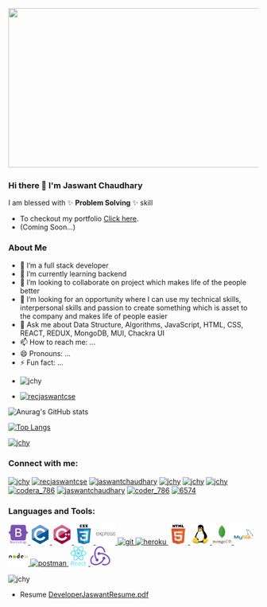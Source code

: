  
<img src="https://user-images.githubusercontent.com/91217491/150348574-01a09ceb-0a07-4909-b499-0c255882c52c.gif" width="800" height="320" > 

### Hi there 👋 I'm Jaswant Chaudhary

I am blessed with ✨ **Problem Solving**  ✨ skill

- To checkout my portfolio [Click here]().
- (Coming Soon...)
<!-- - To checkout my portfolio [Click here](https://jaswants-portfolio.netlify.app/#/). -->


### About Me

- 🔭 I’m a full stack developer
- 🌱 I’m currently learning backend 
- 👯 I’m looking to collaborate on project which makes life of the people better
- 🤔 I’m looking for an opportunity where I can use my technical skills, interpersonal skills and passion to create something which is asset to the company and makes life of people easier
- 💬 Ask me about Data Structure, Algorithms, JavaScript, HTML, CSS, REACT, REDUX, MongoDB, MUI, Chackra UI
- 📫 How to reach me: ...
- 😄 Pronouns: ...
- ⚡ Fun fact: ...
- <p align="left"> <img src="https://komarev.com/ghpvc/?username=jchy&label=Profile%20views&color=0e75b6&style=flat" alt="jchy" /> </p>
- <p align="left"> <a href="https://twitter.com/recjaswantcse" target="blank"><img src="https://img.shields.io/twitter/follow/recjaswantcse?logo=twitter&style=for-the-badge" alt="recjaswantcse" /></a> </p>


<!-- OTHER -->

![Anurag's GitHub stats](https://github-readme-stats.vercel.app/api?username=jchy&show_icons=true&theme=radical)

[![Top Langs](https://github-readme-stats.vercel.app/api/top-langs/?username=jchy&langs_count=8)](https://github.com/jchy/github-readme-stats)

<!-- ![Anurag's GitHub stats](https://github-readme-stats.vercel.app/api?username=jchy&show_icons=true) -->
<!-- [![Readme Card](https://github-readme-stats.vercel.app/api/pin/?username=jchy&repo=github-readme-stats)](https://github.com/jchy/github-readme-stats) -->

<!-- [![Top Langs](https://github-readme-stats.vercel.app/api/top-langs/?username=jchy)](https://github.com/anuraghazra/github-readme-stats) -->

<!-- [![Top Langs](https://github-readme-stats.vercel.app/api/top-langs/?username=anuraghazra&langs_count=8)](https://github.com/anuraghazra/github-readme-stats) -->
<!-- 
<a href="https://github.com/jchy/github-readme-stats">
  <img align="center" src="https://github-readme-stats.vercel.app/api/pin/?username=jchy&repo=github-readme-stats" />
</a>
<a href="https://github.com/jchy/convoychat">
  <img align="center" src="https://github-readme-stats.vercel.app/api/pin/?username=jchy&repo=convoychat" />
</a> -->


<p align="left"> <a href="https://github.com/ryo-ma/github-profile-trophy"><img src="https://github-profile-trophy.vercel.app/?username=jchy" alt="jchy" /></a> </p>

<h3 align="left">Connect with me:</h3>
<p align="left">
<a href="https://codepen.io/jchy" target="blank"><img align="center" src="https://raw.githubusercontent.com/rahuldkjain/github-profile-readme-generator/master/src/images/icons/Social/codepen.svg" alt="jchy" height="30" width="40" /></a>
<a href="https://twitter.com/recjaswantcse" target="blank"><img align="center" src="https://raw.githubusercontent.com/rahuldkjain/github-profile-readme-generator/master/src/images/icons/Social/twitter.svg" alt="recjaswantcse" height="30" width="40" /></a>
<a href="https://linkedin.com/in/jaswantchaudhary" target="blank"><img align="center" src="https://raw.githubusercontent.com/rahuldkjain/github-profile-readme-generator/master/src/images/icons/Social/linked-in-alt.svg" alt="jaswantchaudhary" height="30" width="40" /></a>
<a href="https://stackoverflow.com/users/15544330" target="blank"><img align="center" src="https://raw.githubusercontent.com/rahuldkjain/github-profile-readme-generator/master/src/images/icons/Social/stack-overflow.svg" alt="jchy" height="30" width="40" /></a>
<a href="https://codesandbox.com/jchy" target="blank"><img align="center" src="https://raw.githubusercontent.com/rahuldkjain/github-profile-readme-generator/master/src/images/icons/Social/codesandbox.svg" alt="jchy" height="30" width="40" /></a>
<a href="https://medium.com/@jchy" target="blank"><img align="center" src="https://raw.githubusercontent.com/rahuldkjain/github-profile-readme-generator/master/src/images/icons/Social/medium.svg" alt="jchy" height="30" width="40" /></a>
<a href="https://www.codechef.com/users/codera_786" target="blank"><img align="center" src="https://cdn.jsdelivr.net/npm/simple-icons@3.1.0/icons/codechef.svg" alt="codera_786" height="30" width="40" /></a>
<a href="https://www.hackerrank.com/jaswantchaudhary" target="blank"><img align="center" src="https://raw.githubusercontent.com/rahuldkjain/github-profile-readme-generator/master/src/images/icons/Social/hackerrank.svg" alt="jaswantchaudhary" height="30" width="40" /></a>
<a href="https://auth.geeksforgeeks.org/user/coder_786" target="blank"><img align="center" src="https://raw.githubusercontent.com/rahuldkjain/github-profile-readme-generator/master/src/images/icons/Social/geeks-for-geeks.svg" alt="coder_786" height="30" width="40" /></a>
<a href="https://discord.gg/6574" target="blank"><img align="center" src="https://raw.githubusercontent.com/rahuldkjain/github-profile-readme-generator/master/src/images/icons/Social/discord.svg" alt="6574" height="30" width="40" /></a>
</p>

<h3 align="left">Languages and Tools:</h3>

<p align="left"> <a href="https://getbootstrap.com" target="_blank" rel="noreferrer"> 
 
<img src="https://raw.githubusercontent.com/devicons/devicon/master/icons/bootstrap/bootstrap-plain-wordmark.svg" alt="bootstrap" width="40" height="40"/> </a>
 <a href="https://www.cprogramming.com/" target="_blank" rel="noreferrer"> <img src="https://raw.githubusercontent.com/devicons/devicon/master/icons/c/c-original.svg" alt="c" width="40" height="40"/> </a> <a href="https://www.w3schools.com/cpp/" target="_blank" rel="noreferrer"> <img src="https://raw.githubusercontent.com/devicons/devicon/master/icons/cplusplus/cplusplus-original.svg" alt="cplusplus" width="40" height="40"/> </a> <a href="https://www.w3schools.com/css/" target="_blank" rel="noreferrer"> <img src="https://raw.githubusercontent.com/devicons/devicon/master/icons/css3/css3-original-wordmark.svg" alt="css3" width="40" height="40"/> </a> <a href="https://expressjs.com" target="_blank" rel="noreferrer"> <img src="https://raw.githubusercontent.com/devicons/devicon/master/icons/express/express-original-wordmark.svg" alt="express" width="40" height="40"/> </a> <a href="https://git-scm.com/" target="_blank" rel="noreferrer"> <img src="https://www.vectorlogo.zone/logos/git-scm/git-scm-icon.svg" alt="git" width="40" height="40"/> </a> <a href="https://heroku.com" target="_blank" rel="noreferrer"> <img src="https://www.vectorlogo.zone/logos/heroku/heroku-icon.svg" alt="heroku" width="40" height="40"/> </a> <a href="https://www.w3.org/html/" target="_blank" rel="noreferrer"> <img src="https://raw.githubusercontent.com/devicons/devicon/master/icons/html5/html5-original-wordmark.svg" alt="html5" width="40" height="40"/> </a> <a href="https://www.linux.org/" target="_blank" rel="noreferrer"> <img src="https://raw.githubusercontent.com/devicons/devicon/master/icons/linux/linux-original.svg" alt="linux" width="40" height="40"/> </a> <a href="https://www.mongodb.com/" target="_blank" rel="noreferrer"> <img src="https://raw.githubusercontent.com/devicons/devicon/master/icons/mongodb/mongodb-original-wordmark.svg" alt="mongodb" width="40" height="40"/> </a> <a href="https://www.mysql.com/" target="_blank" rel="noreferrer"> <img src="https://raw.githubusercontent.com/devicons/devicon/master/icons/mysql/mysql-original-wordmark.svg" alt="mysql" width="40" height="40"/> </a> <a href="https://nodejs.org" target="_blank" rel="noreferrer"> <img src="https://raw.githubusercontent.com/devicons/devicon/master/icons/nodejs/nodejs-original-wordmark.svg" alt="nodejs" width="40" height="40"/> </a> <a href="https://postman.com" target="_blank" rel="noreferrer"> <img src="https://www.vectorlogo.zone/logos/getpostman/getpostman-icon.svg" alt="postman" width="40" height="40"/> </a> <a href="https://reactjs.org/" target="_blank" rel="noreferrer"> <img src="https://raw.githubusercontent.com/devicons/devicon/master/icons/react/react-original-wordmark.svg" alt="react" width="40" height="40"/> </a> <a href="https://redux.js.org" target="_blank" rel="noreferrer"> <img src="https://raw.githubusercontent.com/devicons/devicon/master/icons/redux/redux-original.svg" alt="redux" width="40" height="40"/> </a> </p> <p><img align="center" src="https://github-readme-streak-stats.herokuapp.com/?user=jchy&" alt="jchy" /></p>
 
 - Resume
 [DeveloperJaswantResume.pdf](https://github.com/jchy/jchy/files/8357831/DeveloperJaswantResume.pdf)


